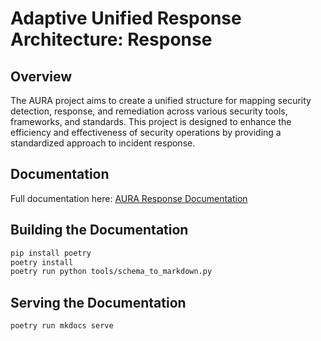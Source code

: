 # Adaptive Unified Response Architecture: Response

## Overview

The AURA project aims to create a unified structure for mapping security detection, response, and remediation across various security tools, frameworks, and standards. This project is designed to enhance the efficiency and effectiveness of security operations by providing a standardized approach to incident response.

## Documentation

Full documentation here: [AURA Response Documentation](./docs/index.md)

## Building the Documentation

```bash
pip install poetry
poetry install
poetry run python tools/schema_to_markdown.py
```

## Serving the Documentation

```bash
poetry run mkdocs serve
```